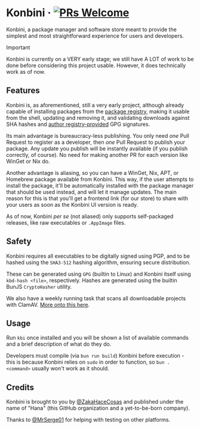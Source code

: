 # Konbini &middot; [![PRs Welcome](https://img.shields.io/badge/PRs-welcome-blue)](https://github.com/hanaorg/konbini/blob/master/CONTRIBUTING.md)

Konbini, a package manager and software store meant to provide the simplest and most straightforward experience for users and developers.

> [!IMPORTANT]
> Konbini is currently on a VERY early stage; we still have A LOT of work to be done before considering this project usable. However, it does technically work as of now.

## Features

Konbini is, as aforementioned, still a very early project, although already capable of installing packages from the [package registry](https://github.com/HanaOrg/KonbiniPkgs), making it usable from the shell, updating and removing it, and validating downloads against SHA hashes and [author registry-provided](https://github.com/HanaOrg/KonbiniAuthors) GPG signatures.

Its main advantage is bureaucracy-less publishing. You only need _one_ Pull Request to register as a developer, then _one_ Pull Request to publish your package. Any update you publish will be instantly available (if you publish correctly, of course). No need for making another PR for each version like WinGet or Nix do.

Another advantage is aliasing, so you can have a WinGet, Nix, APT, or Homebrew package available from Konbini. This way, if the user attempts to install the package, it'll be automatically installed with the package manager that should be used instead, and will let it manage updates. The main reason for this is that you'll get a frontend link (for our store) to share with your users as soon as the Konbini UI version is ready.

As of now, Konbini _per se_ (not aliased) only supports self-packaged releases, like raw executables or `.AppImage` files.

## Safety

Konbini requires all executables to be digitally signed using PGP, and to be hashed using the `SHA3-512` hashing algorithm, ensuring secure distribution.

These can be generated using `GPG` (builtin to Linux) and Konbini itself using `kbd-hash <file>`, respectively. Hashes are generated using the builtin BunJS `CryptoHasher` utility.

We also have a weekly running task that scans all downloadable projects with ClamAV. [More onto this here](./guard/README.md).

## Usage

Run `kbi` once installed and you will be shown a list of available commands and a brief description of what do they do.

Developers must compile (via `bun run build`) Konbini before execution - this is because Konbini relies on `sudo` in order to function, so `bun . <command>` usually won't work as it should.

## Credits

Konbini is brought to you by [@ZakaHaceCosas](https://github.com/ZakaHaceCosas) and published under the name of "Hana" (this GitHub organization and a yet-to-be-born company).

Thanks to [@MrSerge01](https://github.com/MrSerge01) for helping with testing on other platforms.
